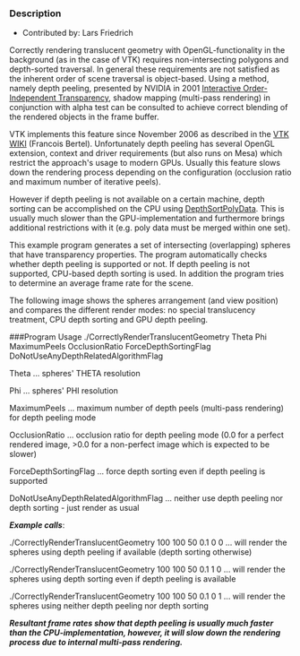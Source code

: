 ### Description

* Contributed by: Lars Friedrich

Correctly rendering translucent geometry with OpenGL-functionality in
the background (as in the case of VTK) requires non-intersecting
polygons and depth-sorted traversal. In general these requirements are
not satisfied as the inherent order of scene traversal is
object-based. Using a method, namely depth peeling, presented by
NVIDIA in 2001 [Interactive Order-Independent Transparency](http://www.nvidia.com/attach/6545), shadow
mapping (multi-pass rendering) in conjunction with alpha test can be
consulted to achieve correct blending of the rendered objects in the
frame buffer.

VTK implements this feature since November 2006 as described in the
[VTK WIKI](http://www.vtk.org/Wiki/VTK/Depth_Peeling) (Francois
Bertel). Unfortunately depth peeling has several OpenGL extension,
context and driver requirements (but also runs on Mesa) which restrict
the approach's usage to modern GPUs. Usually this feature slows down
the rendering process depending on the configuration (occlusion ratio
and maximum number of iterative peels).

However if depth peeling is not available on a certain machine, depth
sorting can be accomplished on the CPU using
[DepthSortPolyData](/Cxx/Visualization/DepthSortPolyData). This
is usually much slower than the GPU-implementation and furthermore
brings additional restrictions with it (e.g. poly data must be merged
within one set).

This example program generates a set of intersecting (overlapping)
spheres that have transparency properties. The program automatically
checks whether depth peeling is supported or not. If depth peeling is
not supported, CPU-based depth sorting is used. In addition the
program tries to determine an average frame rate for the scene.

The following image shows the spheres arrangement (and view position)
and compares the different render modes: no special translucency
treatment, CPU depth sorting and GPU depth peeling.

###Program Usage
./CorrectlyRenderTranslucentGeometry Theta Phi MaximumPeels OcclusionRatio ForceDepthSortingFlag DoNotUseAnyDepthRelatedAlgorithmFlag

Theta ... spheres' THETA resolution

Phi ... spheres' PHI resolution

MaximumPeels ... maximum number of depth peels (multi-pass rendering) for depth peeling mode

OcclusionRatio ... occlusion ratio for depth peeling mode (0.0 for a perfect rendered image, >0.0 for a non-perfect image which is expected to be slower)

ForceDepthSortingFlag ... force depth sorting even if depth peeling is supported

DoNotUseAnyDepthRelatedAlgorithmFlag ... neither use depth peeling nor depth sorting - just render as usual


***Example calls***:

./CorrectlyRenderTranslucentGeometry 100 100 50 0.1 0 0 ... will render the spheres using depth peeling if available (depth sorting otherwise)

./CorrectlyRenderTranslucentGeometry 100 100 50 0.1 1 0 ... will render the spheres using depth sorting even if depth peeling is available

./CorrectlyRenderTranslucentGeometry 100 100 50 0.1 0 1 ... will render the spheres using neither depth peeling nor depth sorting


***Resultant frame rates show that depth peeling is usually much faster than the CPU-implementation, however, it will slow down the rendering process due to internal multi-pass rendering.***
